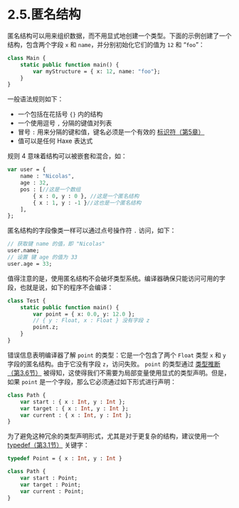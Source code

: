 # 2.5.匿名结构

匿名结构可以用来组织数据，而不用显式地创建一个类型。下面的示例创建了一个结构，包含两个字段 `x` 和 `name`，并分别初始化它们的值为 `12` 和 “`foo`”：

```haxe
class Main { 
    static public function main() { 
        var myStructure = { x: 12, name: "foo"};
    } 
} 
```

一般语法规则如下：

- 一个包括在花括号 `{}` 内的结构
- 一个使用逗号 `,` 分隔的键值对列表
- 冒号 `:` 用来分隔的键和值，键名必须是一个有效的 [标识符（第5章）](http:///#)
- 值可以是任何 Haxe 表达式

规则 4 意味着结构可以被嵌套和混合，如：

```haxe
var user = {
    name : "Nicolas",
    age : 32, 
    pos : [//这是一个数组
        { x : 0, y : 0 }, //这是一个匿名结构
        { x : 1, y : -1 }//这也是一个匿名结构
    ],
}; 
```

匿名结构的字段像类一样可以通过点号操作符 `.` 访问，如下：

```haxe
// 获取键 name 的值，即 "Nicolas" 
user.name; 
// 设置 键 age 的值为 33 
user.age = 33; 
```

值得注意的是，使用匿名结构不会破坏类型系统。编译器确保只能访问可用的字段，也就是说，如下的程序不会编译：

```haxe
class Test { 
    static public function main() {
        var point = { x: 0.0, y: 12.0 }; 
        // { y : Float, x : Float } 没有字段 z 
        point.z; 
    } 
}
```

错误信息表明编译器了解 `point` 的类型：它是一个包含了两个 `Float` 类型 `x` 和 `y` 字段的匿名结构。由于它没有字段 `z`，访问失败。 `point` 的类型通过 [类型推断（第3.6节）](http:///#) 被得知，这使得我们不需要为局部变量使用显式的类型声明。但是，如果 `point` 是一个字段，那么它必须通过如下形式进行声明：

```haxe
class Path { 
    var start : { x : Int, y : Int };
    var target : { x : Int, y : Int };
    var current : { x : Int, y : Int }; 
} 
```

为了避免这种冗余的类型声明形式，尤其是对于更复杂的结构，建议使用一个 [typedef（第3.1节）](http:///#) 关键字：

```haxe
typedef Point = { x : Int, y : Int } 

class Path { 
    var start : Point; 
    var target : Point; 
    var current : Point; 
}
```


